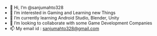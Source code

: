 - 👋 Hi, I’m @sanjumahto328
- 👀 I’m interested in Gaming and Learning new Things 
- 🌱 I’m currently learning Android Studio, Blender, Unity
- 💞️ I’m looking to collaborate with some Game Development Companies
- 📫 My email id : sanjumahto328@gmail.com

<!---
It is a ✨ special ✨ repository because its `README.md` (this file) appears on your GitHub profile.
You can click the Preview link to take a look at your changes.
--->

